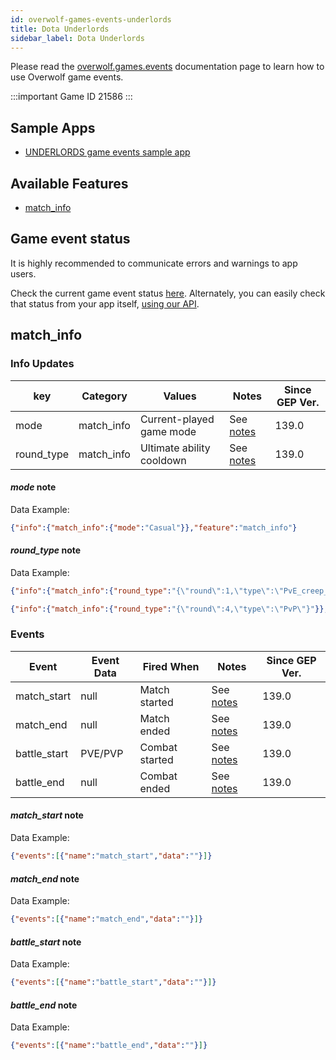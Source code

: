 ```yaml
---
id: overwolf-games-events-underlords
title: Dota Underlords
sidebar_label: Dota Underlords
---
```


Please read the [overwolf.games.events](overwolf-games-events) documentation page to learn how to use Overwolf game events.

:::important Game ID
21586
:::

## Sample Apps
* [UNDERLORDS game events sample app](https://github.com/overwolf/events-sample-apps)

## Available Features

* [match_info](#match_info)

## Game event status

It is highly recommended to communicate errors and warnings to app users. 

Check the current game event status [here](../status/all). Alternately, you can easily check that status from your app itself, [using our API](../topics/howto-check-events-status-from-app).

## match_info

### Info Updates

key          | Category    | Values                    | Notes                 | Since GEP Ver. |
------------ | ------------| ------------------------- | --------------------- | -------------  | 
mode         | match_info  | Current-played game mode  |See [notes](#mode-note)      |     139.0      |
round_type   | match_info  | Ultimate ability cooldown |See [notes](#round_type-note)|     139.0      |

#### *mode* note

Data Example:

```json
{"info":{"match_info":{"mode":"Casual"}},"feature":"match_info"}
```

#### *round_type* note

Data Example:

```json
{"info":{"match_info":{"round_type":"{\"round\":1,\"type\":\"PvE_creep_wave_1_#dac_creep_wave_1\"}"}},"feature":"match_info"}
```
```json
{"info":{"match_info":{"round_type":"{\"round\":4,\"type\":\"PvP\"}"}},"feature":"match_info"}
```

### Events

Event       | Event Data   | Fired When    | Notes              | Since GEP Ver. |
------------| -------------| --------------| ------------------ | ---------------|
match_start | null         | Match started |See [notes](#match_start-note) |     139.0      | 
match_end   | null         | Match ended   |See [notes](#match_end-note)   |     139.0      | 
battle_start| PVE/PVP      | Combat started|See [notes](#battle_start-note)|     139.0      | 
battle_end  | null         | Combat ended  |See [notes](#battle_end-note)  |     139.0      | 

#### *match_start* note

Data Example:

```json
{"events":[{"name":"match_start","data":""}]}
```

#### *match_end* note

Data Example:

```json
{"events":[{"name":"match_end","data":""}]}
```

#### *battle_start* note

Data Example:

```json
{"events":[{"name":"battle_start","data":""}]}
```

#### *battle_end* note

Data Example:

```json
{"events":[{"name":"battle_end","data":""}]}
```



